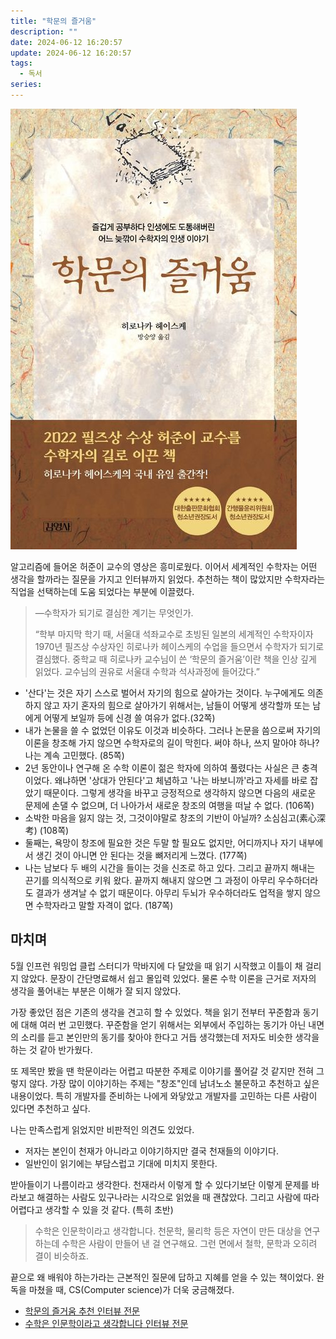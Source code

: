 ```yaml
---
title: "학문의 즐거움"
description: ""
date: 2024-06-12 16:20:57
update: 2024-06-12 16:20:57
tags:
  - 독서
series: 
---
```


![히로나카 헤이스케, 《학문의 즐거움》, 방승양 번역, 김영사, 2013](./images/joy-of-learning.jpg)

알고리즘에 들어온 허준이 교수의 영상은 흥미로웠다. 이어서 세계적인 수학자는 어떤 생각을 할까라는 질문을 가지고 인터뷰까지 읽었다. 추천하는 책이 많았지만 수학자라는 직업을 선택하는데
도움 되었다는 부분에 이끌렸다.

> ―수학자가 되기로 결심한 계기는 무엇인가.
>
> “학부 마지막 학기 때, 서울대 석좌교수로 초빙된 일본의 세계적인 수학자이자 1970년 필즈상 수상자인 히로나카 헤이스케의 수업을 들으면서 수학자가 되기로 결심했다. 중학교 때 히로나카 교수님이 쓴 ‘학문의
> 즐거움’이란 책을 인상 깊게 읽었다. 교수님의 권유로 서울대 수학과 석사과정에 들어갔다.”

- '산다'는 것은 자기 스스로 벌어서 자기의 힘으로 살아가는 것이다. 누구에게도 의존하지 않고 자기 혼자의 힘으로 살아가기 위해서는,
  남들이 어떻게 생각할까 또는 남에게 어떻게 보일까 등에 신경 쓸 여유가 없다.(32쪽)
- 내가 논물을 쓸 수 없었던 이유도 이것과 비슷하다. 그러나 논문을 씀으로써 자기의 이론을 창조해 가지 않으면 수학자로의 길이 막힌다. 써야 하나, 쓰지 말아야 하나? 나는 계속 고민했다. (85쪽)
- 2년 동안이나 연구해 온 수학 이론이 젊은 학자에 의하여 풀렸다는 사실은 큰 충격이었다. 왜냐하면 '상대가 안된다'고 체념하고 '나는 바보니까'라고 자세를 바로 잡았기 때문이다. 그렇게 생각을 바꾸고 긍정적으로
  생각하지 않으면 다음의 새로운 문제에 손댈 수 없으며, 더 나아가서 새로운 창조의 여행을 떠날 수 없다. (106쪽)
- 소박한 마음을 잃지 않는 것, 그것이야말로 창조의 기반이 아닐까? 소심심고(素心深考) (108쪽)
- 둘째는, 욕망이 창조에 필요한 것은 두말 할 필요도 없지만, 어디까지나 자기 내부에서 생긴 것이 아니면 안 된다는 것을 뼈저리게 느꼈다. (177쪽)
- 나는 남보다 두 배의 시간을 들이는 것을 신조로 하고 있다. 그리고 끝까지 해내는 끈기를 의식적으로 키워 왔다. 끝까지 해내지 않으면 그 과정이 아무리 우수하더라도 결과가 생겨날 수 없기 때문이다. 아무리 두뇌가
  우수하더라도 업적을 쌓지 않으면 수학자라고 말할 자격이 없다. (187쪽)

## 마치며

5월 인프런 워밍업 클럽 스터디가 막바지에 다 달았을 때 읽기 시작했고 이틀이 채 걸리지 않았다. 문장이 간단명료해서 쉽고 몰입력 있었다. 물론 수학 이론을 근거로 저자의 생각을 풀어내는 부분은 이해가 잘 되지
않았다.

가장 좋았던 점은 기존의 생각을 견고히 할 수 있었다. 책을 읽기 전부터 꾸준함과 동기에 대해 여러 번 고민했다. 꾸준함을 얻기 위해서는 외부에서 주입하는 동기가 아닌 내면의 소리를 듣고 본인만의 동기를 찾아야
한다고 거듭 생각했는데 저자도 비슷한 생각을 하는 것 같아 반가웠다.

또 제목만 봤을 땐 학문이라는 어렵고 따분한 주제로 이야기를 풀어갈 것 같지만 전혀 그렇지 않다. 가장 많이 이야기하는 주제는 "창조"인데 남녀노소 불문하고 추천하고 싶은 내용이었다. 특히 개발자를 준비하는
나에게 와닿았고 개발자를 고민하는 다른 사람이 있다면 추천하고 싶다.

나는 만족스럽게 읽었지만 비판적인 의견도 있었다.

- 저자는 본인이 천재가 아니라고 이야기하지만 결국 천재들의 이야기다.
- 일반인이 읽기에는 부담스럽고 기대에 미치지 못한다.

받아들이기 나름이라고 생각한다. 천재라서 이렇게 할 수 있다기보단 이렇게 문제를 바라보고 해결하는 사람도 있구나라는 시각으로 읽었을 때 괜찮았다. 그리고 사람에 따라 어렵다고 생각할 수 있을 것 같다. (특히
초반)

> 수학은 인문학이라고 생각합니다. 천문학, 물리학 등은 자연이 만든 대상을 연구하는데 수학은 사람이 만들어 낸 걸 연구해요. 그런 면에서 철학, 문학과 오히려 결이 비슷하죠.

끝으로 왜 배워야 하는가라는 근본적인 질문에 답하고 지혜를 얻을 수 있는 책이었다. 완독을 마쳤을 때, CS(Computer science)가 더욱 궁금해졌다.

- [학문의 즐거움 추천 인터뷰 전문](https://www.donga.com/news/Economy/article/all/20220706/114308959/1)
- [수학은 인문학이라고 생각합니다 인터뷰 전문](https://www.chosun.com/national/weekend/2022/01/01/ASP3UHRZTBD3VC7XN3LGQCIS2A/)
